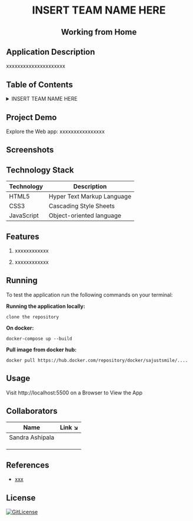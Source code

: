 
<!-- PROJECT TITLE -->
  <h1 align="center">INSERT TEAM NAME HERE</h1>
 <h2 2 align="center">
    Working from Home
    <br />
    </h2>

## Application Description

xxxxxxxxxxxxxxxxxxxxx

## Table of Contents

<details>
<summary>INSERT TEAM NAME HERE</summary>

+ [Application Description](#application-description)
+ [Table of Contents](#table-of-contents)
+ [Project Demo](#demo)
+ [Screenshots](#screenshots)
+ [Technology Stack](#technology-stack)
+ [Features](#features)
+ [Running](#running)
+ [Usage](#usage)
+ [Collaborators](#collaborators)
+ [References](#references)  
+ [License](#license)

</details>

## Project Demo

Explore the Web app: xxxxxxxxxxxxxxxx

## Screenshots



## Technology Stack

| Technology | Description                               |
|------------|-------------------------------------------|
| HTML5      | Hyper Text Markup Language                |
| CSS3       | Cascading Style Sheets                    |
| JavaScript | Object-oriented language                  |


## Features

1. xxxxxxxxxxxx

2. xxxxxxxxxxxx

## Running

To test the application run the following commands on your terminal:

**Running the application locally:**

```
clone the repository
```

**On docker:**

```
docker-compose up --build
```
**Pull image from docker hub:**

```
docker pull https://hub.docker.com/repository/docker/sajustsmile/....
```

## Usage

Visit http://localhost:5500 on a Browser to View the App


## Collaborators


| Name                          | Link ↘️                         |
|-------------------------------|---------------------------------|
|   Sandra Ashipala          |  |
||   |
|                  |  |
|           |     |

## References
* [xxx]()


## License
[![GitLicense](https://gitlicense.com/badge/sajustsmile/sajustsmile.github.io)](https://github.com/sajustsmile/team_name/blob/main/LICENSE)

